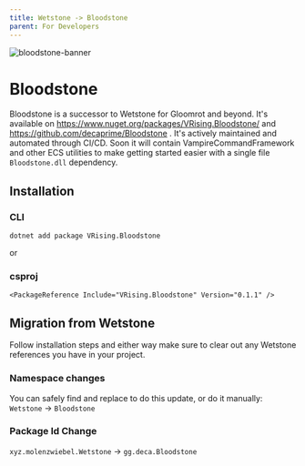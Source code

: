 ```yaml
---
title: Wetstone -> Bloodstone
parent: For Developers
---
```


![bloodstone-banner](https://i.imgur.com/Py0MwUL.png)


# Bloodstone

Bloodstone is a successor to Wetstone for Gloomrot and beyond. It's available on https://www.nuget.org/packages/VRising.Bloodstone/ and https://github.com/decaprime/Bloodstone . It's actively maintained and automated through CI/CD. Soon it will contain VampireCommandFramework and other ECS utilities to make getting started easier with a single file `Bloodstone.dll` dependency.


## Installation

### CLI

```
dotnet add package VRising.Bloodstone
```
or 

### csproj
```csproj
<PackageReference Include="VRising.Bloodstone" Version="0.1.1" />
```


## Migration from Wetstone

Follow installation steps and either way make sure to clear out any Wetstone references you have in your project.

### Namespace changes

You can safely find and replace to do this update, or do it manually:
`Wetstone` -> `Bloodstone`

### Package Id Change

`xyz.molenzwiebel.Wetstone` -> `gg.deca.Bloodstone`
